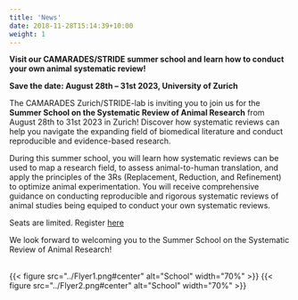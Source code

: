 ```yaml
---
title: 'News'
date: 2018-11-28T15:14:39+10:00
weight: 1
---
```


**Visit our CAMARADES/STRIDE summer school and learn how to conduct your own animal systematic review!**

**Save the date: August 28th – 31st 2023, University of Zurich​**

The CAMARADES Zurich/STRIDE-lab is inviting you to join us for the **Summer School on the Systematic Review of Animal Research** from August 28th to 31st 2023 in Zurich! Discover how systematic reviews can help you navigate the expanding field of biomedical literature and conduct reproducible and evidence-based research.

During this summer school, you will learn how systematic reviews can be used to map a research field, to assess animal-to-human translation, and apply the principles of the 3Rs (Replacement, Reduction, and Refinement) to optimize animal experimentation. You will receive comprehensive guidance on conducting reproducible and rigorous systematic reviews of animal studies being equiped to conduct your own systematic reviews.

Seats are limited. Register [here](https://forms.office.com/pages/responsepage.aspx?id=2zjkx2LkIkypCsNYsWmAs51zY4W-7SlMveoOdVsHNbJURjBEN0RET1ZNTlI4VUxZOFlYWFFTOUdFMy4u)

We look forward to welcoming you to the Summer School on the Systematic Review of Animal Research!
&nbsp;  
&nbsp;  


{{< figure src="../Flyer1.png#center" alt="School" width="70%" >}}
{{< figure src="../Flyer2.png#center" alt="School" width="70%" >}}

